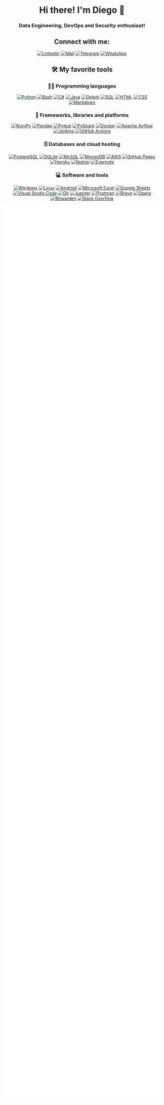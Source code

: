 <!-- <a href="#"><img alt="Visitors" src="https://vbr.wocr.tk/badge?page_id=PrimOox-PrimOox&lcolor=000&color=fff&style=flat&logo=Github&text=Page&nbsp;Views"></a> -->
<div align="center">

<h1 align="center">Hi there! I'm Diego 🤙</h1>
<h3 align="center">Data Engineering, DevOps and Security enthusiast!</h3>

<h2 align="center">Connect with me:</h2>

<p align="center">
  <a href="https://www.linkedin.com/in/primosource/" target="_blank"><img alt="LinkedIn" src="https://img.shields.io/badge/LinkedIn-blue.svg?logo=linkedin&logoColor=white"></a>
  <a href="mailto:diego_oliveira_alves@hotmail.com" target="_blank"><img alt="Mail" src="https://img.shields.io/badge/Mail-0078d7.svg?logo=microsoft-outlook&logoColor=white"></a>
  <a href="https://t.me/primosource" target="_blank"><img alt="Telegram" src="https://img.shields.io/badge/Telegram-blue.svg?logo=telegram&logoColor=white"></a>
  <a href="https://api.whatsapp.com/send/?phone=55044999445880&text&app_absent=0" target="_blank"><img alt="WhatsApp" src="https://img.shields.io/badge/WhatsApp-green.svg?logo=whatsapp&logoColor=white"></a>
</p>

## 🛠️ My favorite tools

### 👨‍💻 Programming languages

<p>
    <a href="https://github.com/search?q=user%3APrimOox+language%3Apython"><img alt="Python" src="https://img.shields.io/badge/Python-14354C.svg?logo=python&logoColor=white"></a>
    <a href="#"><img alt="Bash" src="https://img.shields.io/badge/Bash-121011.svg?logo=gnu-bash&logoColor=white"></a>
    <a href="#"><img alt="C#" src="https://custom-icon-badges.herokuapp.com/badge/C%23-68217A.svg?logo=cs2&logoColor=white"></a>
    <a href="https://github.com/search?q=user%3APrimOox+language%3Ajava"><img alt="Java" src="https://img.shields.io/badge/Java-E34F26.svg?logo=java&logoColor=white"></a>
    <a href="#"><img alt="Delphi" src="https://img.shields.io/badge/Delphi-darkred.svg?logo=Delphi&logoColor=white"></a>
    <a href="https://github.com/search?q=user%3APrimOox+language%3Asql&type=code"><img alt="SQL" src="https://custom-icon-badges.herokuapp.com/badge/SQL-025E8C.svg?logo=database&logoColor=white"></a>    
    <a href="#"><img alt="HTML" src="https://img.shields.io/badge/HTML-E34F26.svg?logo=html5&logoColor=white"></a>
    <a href="#"><img alt="CSS" src="https://img.shields.io/badge/CSS-1572B6.svg?logo=css3&logoColor=white"></a>
    <a href="#"><img alt="Markdown" src="https://img.shields.io/badge/Markdown-000000.svg?logo=markdown&logoColor=white"></a>
</p>

### 🧰 Frameworks, libraries and platforms

<p>
    <a href="#"><img alt="NumPy" src="https://img.shields.io/badge/Numpy-013243.svg?logo=numpy&logoColor=white"></a>
    <a href="#"><img alt="Pandas" src="https://img.shields.io/badge/Pandas-150458.svg?logo=pandas&logoColor=white"></a>
    <a href="#"><img alt="Pytest" src="https://img.shields.io/badge/Pytest-0A9EDC.svg?logo=pytest&logoColor=white"></a>
    <a href="#"><img alt="PySpark" src="https://img.shields.io/badge/PySpark-blue.svg?logo=apachespark&logoColor=white"></a>
    <a href="#"><img alt="Docker" src="https://img.shields.io/badge/Docker-blue.svg?logo=docker&logoColor=white"></a>
    <a href="#"><img alt="Apache Airflow" src="https://img.shields.io/badge/Apache_Airflow-white.svg?logo=ApacheAirflow&logoColor=black"></a>
    <a href="#"><img alt="Jenkins" src="https://img.shields.io/badge/Jenkins-white.svg?logo=Jenkins&logoColor=black"></a>
    <a href="#"><img alt="GitHub Actions" src="https://img.shields.io/badge/GitHub%20Actions-2671E5.svg?logo=github%20actions&logoColor=white"></a>
</p>

### 🗄️ Databases and cloud hosting

<p>
    <a href="#"><img alt="PostgreSQL" src ="https://img.shields.io/badge/PostgreSQL-316192.svg?logo=postgresql&logoColor=white"></a>
    <a href="#"><img alt="SQLite" src ="https://img.shields.io/badge/SQLite-07405e.svg?logo=sqlite&logoColor=white"></a>
    <a href="#"><img alt="MySQL" src="https://img.shields.io/badge/MySQL-blue.svg?logo=mysql&logoColor=black"></a>
    <a href="#"><img alt="MongoDB" src ="https://img.shields.io/badge/MongoDB-4ea94b.svg?logo=mongodb&logoColor=white"></a>
    <a href="#"><img alt="AWS" src="https://custom-icon-badges.herokuapp.com/badge/AWS-orange.svg?logo=aws&logoColor=white"></a>
    <a href="#"><img alt="GitHub Pages" src="https://img.shields.io/badge/GitHub%20Pages-327FC7.svg?logo=github&logoColor=white"></a>
    <a href="#"><img alt="Heroku" src="https://img.shields.io/badge/Heroku-430098.svg?logo=heroku&logoColor=white"></a>
    <a href="#"><img alt="Notion" src="https://img.shields.io/badge/Notion-010101.svg?logo=notion&logoColor=white"></a>
    <a href="#"><img alt="Evernote" src="https://img.shields.io/badge/Evernote-25A162.svg?logo=evernote&logoColor=white"></a>
</p>

### 💻 Software and tools

<p>
    <a href="#"><img alt="Windows" src="https://img.shields.io/badge/Windows-blue.svg?logo=windows&logoColor=white"></a>
    <a href="#"><img alt="Linux" src="https://img.shields.io/badge/Linux-302E31.svg?logo=linux&logoColor=white"></a>
    <a href="#"><img alt="Android" src="https://img.shields.io/badge/Android-3DDC84?logo=android&logoColor=white"></a>
    <a href="#"><img alt="Microsoft Excel" src="https://img.shields.io/badge/Microsoft_Excel-34A853.svg?logo=microsoft-excel&logoColor=white"></a>
    <a href="#"><img alt="Google Sheets" src="https://img.shields.io/badge/Google%20Sheets-34A853.svg?logo=google%20sheets&logoColor=white"></a>
    <a href="#"><img alt="Visual Studio Code" src="https://img.shields.io/badge/Visual%20Studio%20Code-0078d7.svg?logo=visual-studio-code&logoColor=white"></a>
    <a href="#"><img alt="Git" src="https://img.shields.io/badge/Git-F05033.svg?logo=git&logoColor=white"></a>
    <a href="#"><img alt="Jupyter" src="https://img.shields.io/badge/Jupyter-F37626.svg?logo=Jupyter&logoColor=white"></a>
    <a href="#"><img alt="Postman" src="https://img.shields.io/badge/Postman-FF6C37?logo=postman&logoColor=white"></a>
    <a href="#"><img alt="Brave" src="https://img.shields.io/badge/Brave-FB542B?logo=brave&logoColor=white"></a>
    <a href="#"><img alt="Opera" src="https://img.shields.io/badge/Opera-darkred?logo=opera&logoColor=white"></a>
    <a href="#"><img alt="Bitwarden" src="https://img.shields.io/badge/-Bitwarden-175DDC?logo=bitwarden&logoColor=white"></a>
    <a href="#"><img alt="Stack Overflow" src="https://img.shields.io/badge/-Stack%20Overflow-FE7A16?logo=stack-overflow&logoColor=white"></a>
</p>

<img align="center" src="/github-metrics.svg" alt="Metrics" width="600">
</div>
<!-- <a href="#"><img alt="Visitors" src="https://visitor-badge-reloaded.herokuapp.com/badge?page_id=PrimOox.PrimOox&color=black"></a> -->
